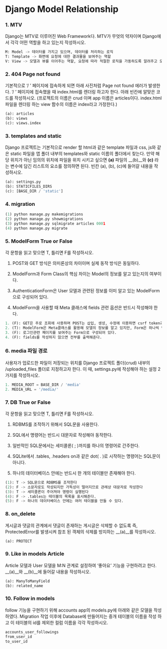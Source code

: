 # Django Model Relationship

### 1. MTV

Django는 MTV로 이루어진 Web Framework다.  MTV가 무엇의 약자이며 Django에서 각각 어떤 역할을 하고 있는지 작성하시오.

```python
M: Model -> 데이터를 가지고 있으며, 데이터를 처리하는 로직
T: Template -> 화면에 요청에 대한 결과물을 보여주는 역할
V: View -> 모델과 뷰를 이어주는 역할, 요청에 따라 적절한 로직을 가동하도록 알려주고 모델이 응답하면 그 응답을 뷰에 전달하는 역할
```



### 2. 404 Page not found 

기본적으로 ‘/ ’ 페이지에 접속하게 되면 아래 사진처럼 Page not found 에러가 발생한다.  ‘/ ’ 페이지에 접속했을 때 index.html를 렌더링 하고자 한다. 아래 빈칸에 알맞은 코드를 작성하시오. (프로젝트의 이름은 crud 이며 app 이름은 articles이다. index.html 파일을 렌더링 하는 view 함수의 이름은 index라고 가정한다.)

```python
(a): articles
(b): views
(c): views.index
```



### 3. templates and static

Django 프로젝트는 기본적으로 render 할 html과 같은 template 파일과 css, js와 같은 static 파일을 앱 폴더 내부의 templates와 static 이름의 폴더에서 찾는다.  만약 해당 위치가 아닌 임의의 위치에 파일을 위치 시키고 싶으면 __(a)__ 파일의 __(b)__와 __(c)__ 라는 변수에 담긴 리스트의 요소를 정의하면 된다.  빈칸 (a), (b), (c)에 들어갈 내용을 작성하시오. 

```python
(a): settings.py
(b): STATICFILES_DIRS
(c): [BASE_DIR / 'static']
```



### 4. migration

```python
(1) python manage.py makemigrations
(2) python manage.py showmigrations
(3) python manage.py sqlmigrate articles 0001
(4) python manage.py migrate
```



### 5. ModelForm True or False

각 문항을 읽고 맞으면 T, 틀리면 F를 작성하시오.  

1) POST와 GET 방식은 의미론상의 차이이며 실제 동작 방식은 동일하다. 
2) ModelForm과 Form Class의 핵심 차이는 Model의 정보를 알고 있는지의 여부이다. 
3) AuthenticationForm은 User 모델과 관련된 정보를 이미 알고 있는 ModelForm으로 구성되어 있다. 

4) ModelForm을 사용할 때 Meta 클래스에 fields 관련 옵션은 반드시 작성해야 한다.

```python
1. (F): GET은 주로 조회에 사용하며 POST는 삽입, 생성, 수정에 이용하면 csrf token과 같은 보안과 관련된 역할도 추가된다.
2. (T): ModelForm은 Meta클래스를 활용해 모델의 정보를 알고 있지만, Form은 하나씩 맵핑을 해주어야한다.
3. (F): 로그인관련 페이지를 보여주는 Form으로 구성되어 있다.
4. (F): fields를 작성하지 않으면 전부를 출력해준다.
```



### 6. media 파일 경로

사용자가 업로드한 파일이 저장되는 위치를 Django 프로젝트 폴더(crud) 내부의 /uploaded_files 폴더로 지정하고자 한다.  이 때, settings.py에 작성해야 하는 설정 2가지를 작성하시오.

```python
1. MEDIA_ROOT = BASE_DIR / 'media'
2. MEDIA_URL = '/media/'
```



### 7. DB True or False

각 문항을 읽고 맞으면 T, 틀리면 F를 작성하시오. 

1) RDBMS를 조작하기 위해서 SQL문을 사용한다. 

2) SQL에서 명령어는 반드시 대문자로 작성해야 동작한다.  

3) 일반적인 SQL문에서는 세미콜론( ; )까지를 하나의 명령어로 간주한다. 

4) SQLite에서 .tables, .headers on과 같은 dot( . )로 시작하는 명령어는 SQL문이 아니다.  

5) 하나의 데이터베이스 안에는 반드시 한 개의 테이블만 존재해야 한다.

```python
(1): T -> SQL문으로 RDBMS를 조작한다
(2): F -> 소문자로도 작성되지만 가독성이 떨어지므로 관례상 대문자로 작성한다
(3): T -> 세미콜론이 주어져야 명령이 실행된다
(4): F -> .tables는 테이블의 목록을 표시해준다.
(5): F -> 하나의 데이터베이스 안에는 여러 테이블을 만들 수 있다.
```



### 8. on_delete

게시글과 댓글의 관계에서 댓글이 존재하는 게시글은 삭제할 수 없도록 즉, ProtectedError를 발생시켜 참조 된 객체의 삭제를 방지하는 __(a)__를 작성하시오.

```python
(a): PROTECT
```



### 9. Like in models Article

Article 모델과 User 모델을 M:N 관계로 설정하여 ‘좋아요’ 기능을 구현하려고 한다. __(a)__와 __(b)__에 들어갈 내용을 작성하시오. 

```python
(a): ManyToManyField
(b): related_name
```



### 10. Follow in models

follow 기능을 구현하기 위해 accounts app의 models.py에 아래와 같은 모델을 작성하였다. Migration 작업 이후에 Database에 만들어지는 중개 테이블의 이름을 작성 하고 이 테이블의 id를 제외한 컬럼 이름을 각각 작성하시오.

```python
accounts_user_followings
from_user_id
to_user_id
```

